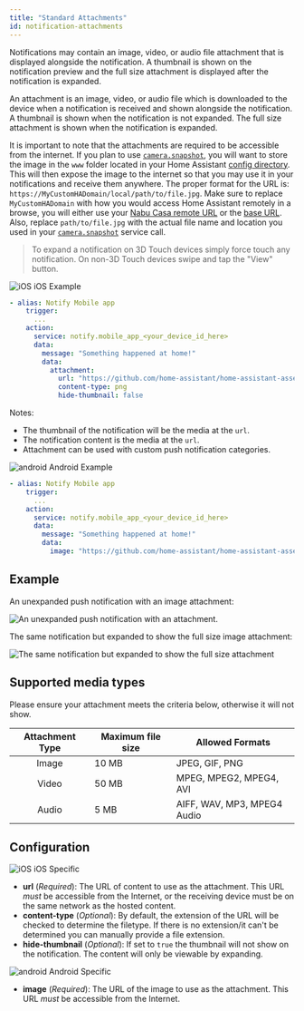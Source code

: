 ```yaml
---
title: "Standard Attachments"
id: notification-attachments
---
```


Notifications may contain an image, video, or audio file attachment that is displayed alongside the notification. A thumbnail is shown on the notification preview and the full size attachment is displayed after the notification is expanded.

An attachment is an image, video, or audio file which is downloaded to the device when a notification is received and shown alongside the notification. A thumbnail is shown when the notification is not expanded. The full size attachment is shown when the notification is expanded.

It is important to note that the attachments are required to be accessible from the internet. If you plan to use [`camera.snapshot`](https://www.home-assistant.io/integrations/camera#service-snapshot), you will want to store the image in the `www` folder located in your Home Assistant [config directory](https://www.home-assistant.io/docs/configuration/). This will then expose the image to the internet so that you may use it in your notifications and receive them anywhere. The proper format for the URL is: `https://MyCustomHADomain/local/path/to/file.jpg`. Make sure to replace `MyCustomHADomain` with how you would access Home Assistant remotely in a browse, you will either use your [Nabu Casa remote URL](https://www.nabucasa.com/config/remote/) or the [base URL](https://www.home-assistant.io/integrations/http#base_url). Also, replace `path/to/file.jpg` with the actual file name and location you used in your [`camera.snapshot`](https://www.home-assistant.io/integrations/camera#service-snapshot) service call.

> To expand a notification on 3D Touch devices simply force touch any notification. On non-3D Touch devices swipe and tap the "View" button.

![iOS](/assets/apple.svg) iOS Example

```yaml
- alias: Notify Mobile app
    trigger:
      ...
    action:
      service: notify.mobile_app_<your_device_id_here>
      data:
        message: "Something happened at home!"
        data:
          attachment:
            url: "https://github.com/home-assistant/home-assistant-assets/blob/master/logo-round-192x192.png?raw=true"
            content-type: png
            hide-thumbnail: false
```

Notes:
*   The thumbnail of the notification will be the media at the `url`.
*   The notification content is the media at the `url`.
*   Attachment can be used with custom push notification categories.

![android](/assets/android.svg) Android Example

```yaml
- alias: Notify Mobile app
    trigger:
      ...
    action:
      service: notify.mobile_app_<your_device_id_here>
      data:
        message: "Something happened at home!"
        data:
          image: "https://github.com/home-assistant/home-assistant-assets/blob/master/logo-round-192x192.png?raw=true"
```           


## Example

An unexpanded push notification with an image attachment:

![An unexpanded push notification with an attachment.](/assets/ios/attachment.png)

The same notification but expanded to show the full size image attachment:

![The same notification but expanded to show the full size attachment](/assets/ios/expanded_attachment.png)

## Supported media types

Please ensure your attachment meets the criteria below, otherwise it will not show.

| Attachment Type  | Maximum file size | Allowed Formats                                                                                              |
| :-------: | --------------- | -------------------------------------------------------------------------------------------------------- |
|    Image    | 10 MB             | JPEG, GIF, PNG                                                                     |
|   Video    | 50 MB             | MPEG, MPEG2, MPEG4, AVI                                                            |
|   Audio    | 5 MB  | AIFF, WAV, MP3, MPEG4 Audio |


## Configuration
![iOS](/assets/apple.svg) iOS Specific

-   **url** (*Required*): The URL of content to use as the attachment. This URL *must* be accessible from the Internet, or the receiving device must be on the same network as the hosted content.
-   **content-type** (*Optional*): By default, the extension of the URL will be checked to determine the filetype. If there is no extension/it can't be determined you can manually provide a file extension.
-   **hide-thumbnail** (*Optional*): If set to `true` the thumbnail will not show on the notification. The content will only be viewable by expanding.

![android](/assets/android.svg) Android Specific

-   **image** (*Required*): The URL of the image to use as the attachment. This URL *must* be accessible from the Internet.
